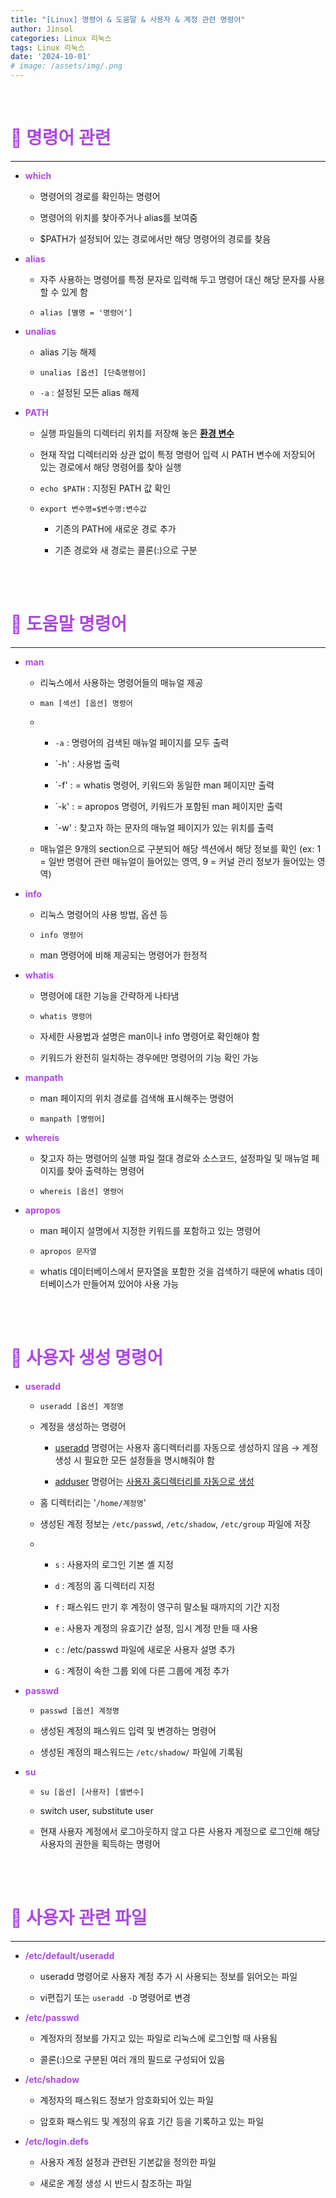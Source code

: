 ```yaml
---
title: "[Linux] 명령어 & 도움말 & 사용자 & 계정 관련 명령어"
author: Jinsol
categories: Linux 리눅스
tags: Linux 리눅스
date: '2024-10-01'
# image: /assets/img/.png
---
```


<br>

# <span style="color:#AD49E1">**🐧 명령어 관련**</span>
<hr>

- <span style="color:#AD49E1">**which**</span>

    - 명령어의 경로를 확인하는 명령어
    
    - 명령어의 위치를 찾아주거나 alias를 보여줌
    
    - $PATH가 설정되어 있는 경로에서만 해당 명령어의 경로를 찾음 

- <span style="color:#AD49E1">**alias**</span>

    - 자주 사용하는 명령어를 특정 문자로 입력해 두고 명령어 대신 해당 문자를 사용할 수 있게 함
    
    -   ```alias [별명 = '명령어']``` 

- <span style="color:#AD49E1">**unalias**</span>

    - alias 기능 해제

    - ```unalias [옵션] [단축명령어]```

    - `-a` : 설정된 모든 alias 해제

- <span style="color:#AD49E1">**PATH**</span>

    - 실행 파일들의 디렉터리 위치를 저장해 놓은 **<u>환경 변수</u>**

    - 현재 작업 디렉터리와 상관 없이 특정 명령어 입력 시 PATH 변수에 저장되어 있는 경로에서 해당 명령어를 찾아 실행
    
    - ```echo $PATH``` : 지정된 PATH 값 확인
    
    - ```export 변수명=$변수명:변수값```
    
        - 기존의 PATH에 새로운 경로 추가

        - 기존 경로와 새 경로는 콜론(:)으로 구분

<br>
<br>

# <span style="color:#AD49E1">**🐧 도움말 명령어**</span>
<hr>

- <span style="color:#AD49E1">**man**</span>

    - 리눅스에서 사용하는 명령어들의 매뉴얼 제공
    
    - ```man [섹션] [옵션] 명령어```

    -   - `-a` : 명령어의 검색된 매뉴얼 페이지를 모두 출력
       
        - `-h' : 사용법 출력
       
        - `-f' : = whatis 명령어, 키워드와 동일한 man 페이지만 출력
       
        - `-k' : = apropos 명령어, 키워드가 포함된 man 페이지만 출력
       
        - `-w' : 찾고자 하는 문자의 매뉴얼 페이지가 있는 위치를 출력

    - 매뉴얼은 9개의 section으로 구분되어 해당 섹션에서 해당 정보를 확인 (ex: 1 = 일반 명령어 관련 매뉴얼이 들어있는 영역, 9 = 커널 관리 정보가 들어있는 영역)

- <span style="color:#AD49E1">**info**</span>

    - 리눅스 명령어의 사용 방법, 옵션 등

    - ```info 명령어```

    - man 명령어에 비해 제공되는 명령어가 한정적

- <span style="color:#AD49E1">**whatis**</span>

    - 명령어에 대한 기능을 간략하게 나타냄

    - ```whatis 명령어```

    - 자세한 사용법과 설명은 man이나 info 명령어로 확인해야 함

    - 키워드가 완전히 일치하는 경우에만 명령어의 기능 확인 가능

- <span style="color:#AD49E1">**manpath**</span>
  
    - man 페이지의 위치 경로를 검색해 표시해주는 명령어
  
    - ```manpath [명령어]```

- <span style="color:#AD49E1">**whereis**</span>

    - 찾고자 하는 명령어의 실행 파일 절대 경로와 소스코드, 설정파일 및 매뉴얼 페이지를 찾아 출력하는 명령어
   
    - ```whereis [옵션] 명령어```

- <span style="color:#AD49E1">**apropos**</span>

    - man 페이지 설명에서 지정한 키워드를 포함하고 있는 명령어

    - ```apropos 문자열```
    
    - whatis 데이터베이스에서 문자열을 포함한 것을 검색하기 때문에 whatis 데이터베이스가 만들어져 있어야 사용 가능

<br>
<br>

# <span style="color:#AD49E1">**🐧 사용자 생성 명령어**</span>

- <span style="color:#AD49E1">**useradd**</span>
    
    - ```useradd [옵션] 계정명```

    - 계정을 생성하는 명령어

        - <u>useradd</u> 명령어는 사용자 홈디렉터리를 자동으로 생성하지 않음 → 계정 생성 시 필요한 모든 설정들을 명시해줘야 함
        
        - <u>adduser</u> 명령어는 <u>사용자 홈디렉터리를 자동으로 생성</u>

    - 홈 디렉터리는 '`/home/계정명`'

    - 생성된 계정 정보는 `/etc/passwd`, `/etc/shadow`, `/etc/group` 파일에 저장

    -   - `s` : 사용자의 로그인 기본 셸 지정
        
        - `d` : 계정의 홈 디렉터리 지정
        
        - `f` : 패스워드 만기 후 계정이 영구히 말소될 때까지의 기간 지정
        
        - `e` : 사용자 계정의 유효기간 설정, 임시 계정 만들 때 사용
        
        - `c` : /etc/passwd 파일에 새로운 사용자 설명 추가
        
        - `G` : 계정이 속한 그룹 외에 다른 그룹에 계정 추가

- <span style="color:#AD49E1">**passwd**</span>
    
    - ```passwd [옵션] 계정명```

    - 생성된 계정의 패스워드 입력 및 변경하는 명령어

    - 생성된 계정의 패스워드는 `/etc/shadow/` 파일에 기록됨

- <span style="color:#AD49E1">**su**</span>
    
    - ```su [옵션] [사용자] [셀변수]```

    - switch user, substitute user

    - 현재 사용자 계정에서 로그아웃하지 않고 다른 사용자 계정으로 로그인해 해당 사용자의 권한을 획득하는 명령어

<br>
<br>

# <span style="color:#AD49E1">**🐧 사용자 관련 파일**</span>
<hr>

- <span style="color:#AD49E1">**/etc/default/useradd**</span>

    - useradd 명령어로 사용자 계정 추가 시 사용되는 정보를 읽어오는 파일

    - vi편집기 또는 `useradd -D` 명령어로 변경

- <span style="color:#AD49E1">**/etc/passwd**</span>

    - 계정자의 정보를 가지고 있는 파일로 리눅스에 로그인할 때 사용됨

    - 콜론(:)으로 구분된 여러 개의 필드로 구성되어 있음

- <span style="color:#AD49E1">**/etc/shadow**</span>

    - 계정자의 패스워드 정보가 암호화되어 있는 파일
    
    - 암호화 패스워드 및 계정의 유효 기간 등을 기록하고 있는 파일

- <span style="color:#AD49E1">**/etc/login.defs**</span>

    - 사용자 계정 설정과 관련된 기본값을 정의한 파일

    - 새로운 계정 생성 시 반드시 참조하는 파일